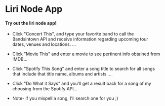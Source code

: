 # Liri Node App 
#### Try out the liri node app! 

- Click "Concert This", and type your favorite band to call the Bandsintown API and receive information regarding upcoming tour dates, venues and locations. ...
- Click "Movie This" and enter a movie to see pertinent info obtained from IMDB...
- Click "Spotify This Song" and enter a song title to search for all songs that include that title name, albums and artists. ...
- Click "Do What it Says" and you'll get a result back for a song of my choosing from the Spotify API...

- Note- if you mispell a song, I'll search one for you ;)